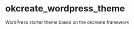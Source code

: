 okcreate_wordpress_theme
========================

WordPress starter theme based on the okcreate framework

